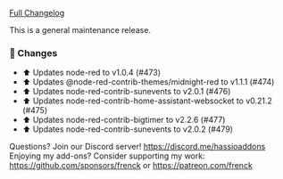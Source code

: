 [Full Changelog][changelog]

This is a general maintenance release.

### 🔨  Changes

- :arrow_up: Updates node-red to v1.0.4 (#473)
- :arrow_up: Updates @node-red-contrib-themes/midnight-red to v1.1.1 (#474)
- :arrow_up: Updates node-red-contrib-sunevents to v2.0.1 (#476)
- :arrow_up: Updates node-red-contrib-home-assistant-websocket to v0.21.2 (#475)
- :arrow_up: Updates node-red-contrib-bigtimer to v2.2.6 (#477)
- :arrow_up: Updates node-red-contrib-sunevents to v2.0.2 (#479)

[changelog]: https://github.com/hassio-addons/addon-node-red/compare/v6.1.1...v6.1.2

Questions? Join our Discord server! https://discord.me/hassioaddons
Enjoying my add-ons? Consider supporting my work:
https://github.com/sponsors/frenck or https://patreon.com/frenck
